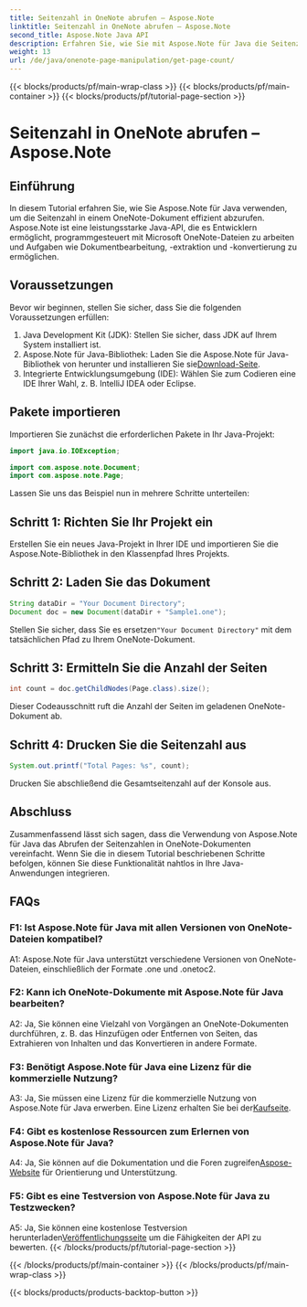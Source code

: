 ```yaml
---
title: Seitenzahl in OneNote abrufen – Aspose.Note
linktitle: Seitenzahl in OneNote abrufen – Aspose.Note
second_title: Aspose.Note Java API
description: Erfahren Sie, wie Sie mit Aspose.Note für Java die Seitenzahl in OneNote-Dokumenten abrufen. Dieses Schritt-für-Schritt-Tutorial führt Sie mühelos durch den Prozess.
weight: 13
url: /de/java/onenote-page-manipulation/get-page-count/
---
```


{{< blocks/products/pf/main-wrap-class >}}
{{< blocks/products/pf/main-container >}}
{{< blocks/products/pf/tutorial-page-section >}}

# Seitenzahl in OneNote abrufen – Aspose.Note

## Einführung

In diesem Tutorial erfahren Sie, wie Sie Aspose.Note für Java verwenden, um die Seitenzahl in einem OneNote-Dokument effizient abzurufen. Aspose.Note ist eine leistungsstarke Java-API, die es Entwicklern ermöglicht, programmgesteuert mit Microsoft OneNote-Dateien zu arbeiten und Aufgaben wie Dokumentbearbeitung, -extraktion und -konvertierung zu ermöglichen.

## Voraussetzungen

Bevor wir beginnen, stellen Sie sicher, dass Sie die folgenden Voraussetzungen erfüllen:

1. Java Development Kit (JDK): Stellen Sie sicher, dass JDK auf Ihrem System installiert ist.
2.  Aspose.Note für Java-Bibliothek: Laden Sie die Aspose.Note für Java-Bibliothek von herunter und installieren Sie sie[Download-Seite](https://releases.aspose.com/note/java/).
3. Integrierte Entwicklungsumgebung (IDE): Wählen Sie zum Codieren eine IDE Ihrer Wahl, z. B. IntelliJ IDEA oder Eclipse.

## Pakete importieren

Importieren Sie zunächst die erforderlichen Pakete in Ihr Java-Projekt:

```java
import java.io.IOException;

import com.aspose.note.Document;
import com.aspose.note.Page;
```

Lassen Sie uns das Beispiel nun in mehrere Schritte unterteilen:

## Schritt 1: Richten Sie Ihr Projekt ein

Erstellen Sie ein neues Java-Projekt in Ihrer IDE und importieren Sie die Aspose.Note-Bibliothek in den Klassenpfad Ihres Projekts.

## Schritt 2: Laden Sie das Dokument

```java
String dataDir = "Your Document Directory";
Document doc = new Document(dataDir + "Sample1.one");
```

 Stellen Sie sicher, dass Sie es ersetzen`"Your Document Directory"` mit dem tatsächlichen Pfad zu Ihrem OneNote-Dokument.

## Schritt 3: Ermitteln Sie die Anzahl der Seiten

```java
int count = doc.getChildNodes(Page.class).size();
```

Dieser Codeausschnitt ruft die Anzahl der Seiten im geladenen OneNote-Dokument ab.

## Schritt 4: Drucken Sie die Seitenzahl aus

```java
System.out.printf("Total Pages: %s", count);
```

Drucken Sie abschließend die Gesamtseitenzahl auf der Konsole aus.

## Abschluss

Zusammenfassend lässt sich sagen, dass die Verwendung von Aspose.Note für Java das Abrufen der Seitenzahlen in OneNote-Dokumenten vereinfacht. Wenn Sie die in diesem Tutorial beschriebenen Schritte befolgen, können Sie diese Funktionalität nahtlos in Ihre Java-Anwendungen integrieren.

## FAQs

### F1: Ist Aspose.Note für Java mit allen Versionen von OneNote-Dateien kompatibel?

A1: Aspose.Note für Java unterstützt verschiedene Versionen von OneNote-Dateien, einschließlich der Formate .one und .onetoc2.

### F2: Kann ich OneNote-Dokumente mit Aspose.Note für Java bearbeiten?

A2: Ja, Sie können eine Vielzahl von Vorgängen an OneNote-Dokumenten durchführen, z. B. das Hinzufügen oder Entfernen von Seiten, das Extrahieren von Inhalten und das Konvertieren in andere Formate.

### F3: Benötigt Aspose.Note für Java eine Lizenz für die kommerzielle Nutzung?

 A3: Ja, Sie müssen eine Lizenz für die kommerzielle Nutzung von Aspose.Note für Java erwerben. Eine Lizenz erhalten Sie bei der[Kaufseite](https://purchase.aspose.com/buy).

### F4: Gibt es kostenlose Ressourcen zum Erlernen von Aspose.Note für Java?

A4: Ja, Sie können auf die Dokumentation und die Foren zugreifen[Aspose-Website](https://reference.aspose.com/note/java/) für Orientierung und Unterstützung.

### F5: Gibt es eine Testversion von Aspose.Note für Java zu Testzwecken?

 A5: Ja, Sie können eine kostenlose Testversion herunterladen[Veröffentlichungsseite](https://releases.aspose.com/) um die Fähigkeiten der API zu bewerten.
{{< /blocks/products/pf/tutorial-page-section >}}

{{< /blocks/products/pf/main-container >}}
{{< /blocks/products/pf/main-wrap-class >}}

{{< blocks/products/products-backtop-button >}}
